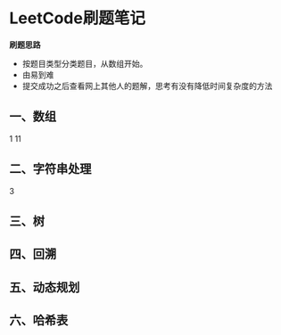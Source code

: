 # LeetCode刷题笔记
**刷题思路**
- 按题目类型分类题目，从数组开始。
- 由易到难
- 提交成功之后查看网上其他人的题解，思考有没有降低时间复杂度的方法

## 一、数组
1
11
## 二、字符串处理
3
## 三、树
## 四、回溯
## 五、动态规划
## 六、哈希表